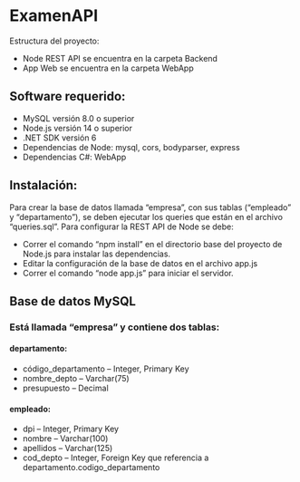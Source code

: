 # ExamenAPI
Estructura del proyecto:
- Node REST API se encuentra en la carpeta Backend
- App Web se encuentra en la carpeta WebApp

## Software requerido:
- MySQL versión 8.0 o superior
- Node.js versión 14 o superior
- .NET SDK versión 6
-	Dependencias de Node:	mysql,	cors,	bodyparser,	express
-	Dependencias C#:	WebApp

## Instalación:
Para crear la base de datos llamada “empresa”, con sus tablas (“empleado” y “departamento”), se deben ejecutar los queries que están en el archivo “queries.sql”.
Para configurar la REST API de Node se debe:
-	Correr el comando “npm install” en el directorio base del proyecto de Node.js para instalar las dependencias.
-	Editar la configuración de la base de datos en el archivo app.js
-	Correr el comando “node app.js” para iniciar el servidor.

## Base de datos MySQL
### Está llamada “empresa” y contiene dos tablas:
#### departamento:
-	código_departamento – Integer, Primary Key
-	nombre_depto – Varchar(75)
-	presupuesto – Decimal
#### empleado:
-	dpi – Integer, Primary Key
-	nombre – Varchar(100)
-	apellidos – Varchar(125)
-	cod_depto – Integer, Foreign Key que referencia a departamento.codigo_departamento

